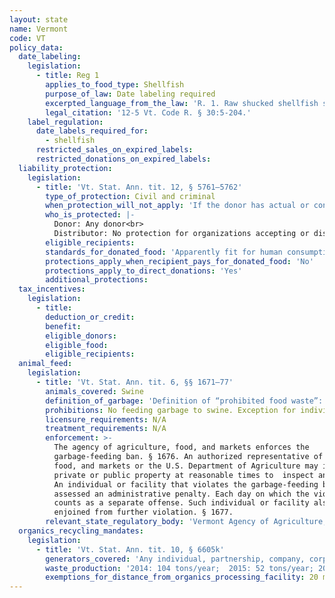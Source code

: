 ```yaml
---
layout: state
name: Vermont
code: VT
policy_data:
  date_labeling:
    legislation:
      - title: Reg 1
        applies_to_food_type: Shellfish
        purpose_of_law: Date labeling required
        excerpted_language_from_the_law: 'R. 1. Raw shucked shellfish shall be obtained in nonreturnable packages which bear a legible label that identifies the: . . . b. The “sell by” date for packages with a capacity of less than 1.87 L (one-half gallon) or the date shucked for packages with a capacity of 1.87 L (one-half gallon) or more.'
        legal_citation: '12-5 Vt. Code R. § 30:5-204.'
    label_regulation:
      date_labels_required_for:
        - shellfish
      restricted_sales_on_expired_labels:
      restricted_donations_on_expired_labels:
  liability_protection:
    legislation:
      - title: 'Vt. Stat. Ann. tit. 12, § 5761—5762'
        type_of_protection: Civil and criminal
        when_protection_will_not_apply: 'If the donor has actual or constructive knowledge that the food is adulterated, tainted, contaminated, or harmful to health'
        who_is_protected: |-
          Donor: Any donor<br>
          Distributor: No protection for organizations accepting or distributing donations of food
        eligible_recipients:
        standards_for_donated_food: 'Apparently fit for human consumption; Includes food not readily marketable due to appearance, freshness, grade, or surplus'
        protections_apply_when_recipient_pays_for_donated_food: 'No'
        protections_apply_to_direct_donations: 'Yes'
        additional_protections:
  tax_incentives:
    legislation:
      - title:
        deduction_or_credit:
        benefit:
        eligible_donors:
        eligible_food:
        eligible_recipients:
  animal_feed:
    legislation:
      - title: 'Vt. Stat. Ann. tit. 6, §§ 1671–77'
        animals_covered: Swine
        definition_of_garbage: 'Definition of “prohibited food waste”: pre- and postconsumer waste material derived in whole or in part from the meat of any animal, including fish and poultry, or from other animal material; or material that, as a result of the handling, preparation, cooking, disposal, or consumption of food, has come into contact with pre- or postconsumer waste material derived in whole or in part from the meat of any animal, including fish or poultry, or from other animal material. The term does not apply to waste from ordinary household operations that is fed directly to swine raised exclusively for the use in the household of the owner of the swine by members of the household and nonpaying guests and employees and processed dairy products. § 1671.'
        prohibitions: No feeding garbage to swine. Exception for individuals feeding household garbage. § 1672 (2015).
        licensure_requirements: N/A
        treatment_requirements: N/A
        enforcement: >-
          The agency of agriculture, food, and markets enforces the
          garbage-feeding ban. § 1676. An authorized representative of the Vermont agency of agriculture,
          food, and markets or the U.S. Department of Agriculture may investigate
          private or public property at reasonable times to  inspect and investigate allegations of feeding food waste to swine. § 1675.
          An individual or facility that violates the garbage-feeding ban will be
          assessed an administrative penalty. Each day on which the violation occurs
          counts as a separate offense. Such individual or facility also may be
          enjoined from further violation. § 1677.
        relevant_state_regulatory_body: 'Vermont Agency of Agriculture, Food, & Markets (§ 1676 (2015)), <a href="http://agriculture.vermont.gov/" target="_blank">http://agriculture.vermont.gov/</a>.'
  organics_recycling_mandates:
    legislation:
      - title: 'Vt. Stat. Ann. tit. 10, § 6605k'
        generators_covered: 'Any individual, partnership, company, corporation, association, unincorporated association, joint venture, trust, municipality, the State of Vermont or any agency, department, or subdivision of the State, federal agency, or any other legal or commercial entity.'
        waste_production: '2014: 104 tons/year;  2015: 52 tons/year; 2016: 26 tons/years; 2017: 18 tons/year; 2020: Food scraps banned from landfill completely'
        exemptions_for_distance_from_organics_processing_facility: 20 miles
---
```

